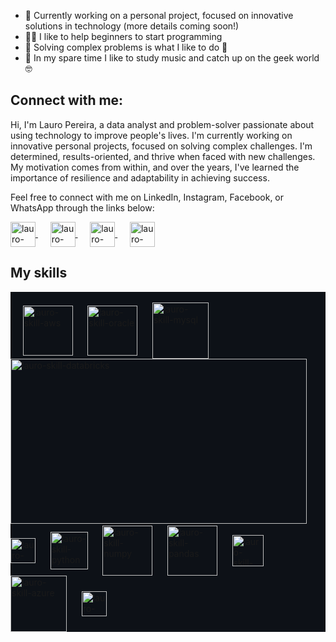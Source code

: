 -  🚀 Currently working on a personal project, focused on innovative solutions in technology (more details coming soon!)
- 👨‍🏫 I like to help beginners to start programming 
- 🎯 Solving complex problems is what I like to do 🧠
- 🎸 In my spare time I like to study music and catch up on the geek world 🤓

## Connect with me:
Hi, I'm Lauro Pereira, a data analyst and problem-solver passionate about using technology to improve people's lives. I'm currently working on innovative personal projects, focused on solving complex challenges.
I'm determined, results-oriented, and thrive when faced with new challenges. My motivation comes from within, and over the years, I've learned the importance of resilience and adaptability in achieving success.

Feel free to connect with me on LinkedIn, Instagram, Facebook, or WhatsApp through the links below:

<a href="https://www.linkedin.com/in/lauro-pereira/" target="_blank">
  <img align="center" alt="lauro-pereira-linkedin" width="40" src="https://cdn-icons-png.flaticon.com/512/145/145807.png" />
</a>&nbsp;&nbsp;&nbsp;&nbsp;
<a href="https://www.instagram.com/lauropereira88/" target="_blank">
  <img align="center" alt="lauro-pereira-instagram" width="40" src="https://cdn-icons-png.flaticon.com/512/733/733558.png" />
</a>&nbsp;&nbsp;&nbsp;&nbsp;
<a href="https://www.facebook.com/lauro.pereira.31392" target="_blank">
  <img align="center" alt="lauro-pereira-facebook" width="40" src="https://cdn-icons-png.flaticon.com/512/145/145802.png" />
</a>&nbsp;&nbsp;&nbsp;&nbsp;
<a href="https://api.whatsapp.com/send?phone=5551993510960&text=Ol%C3%A1%2C%20encontrei%20seu%20perfil%20no%20Github%20e%20gostaria%20de%20conversar%20com%20voc%C3%AA." target="_blank">
  <img align="center" alt="lauro-pereira-whatsapp" width="40" src="https://cdn-icons-png.flaticon.com/512/733/733585.png" />
</a>

## My skills

<div style="display: inline_block; background-color: #0d1117;"><br>
  &nbsp;&nbsp;&nbsp;&nbsp;
  <img align="center" alt="lauro-skill-aws" width="80" src="https://cdn.jsdelivr.net/gh/devicons/devicon@latest/icons/amazonwebservices/amazonwebservices-original-wordmark.svg" />
  &nbsp;&nbsp;&nbsp;&nbsp;
  <img align="center" alt="lauro-skill-oracle" width="80" src="https://cdn.jsdelivr.net/gh/devicons/devicon/icons/oracle/oracle-original.svg" />
  &nbsp;&nbsp;&nbsp;&nbsp;
  <img align="center" alt="lauro-skill-mysql" width="90" src="https://cdn.jsdelivr.net/gh/devicons/devicon/icons/mysql/mysql-plain-wordmark.svg" />
  &nbsp;&nbsp;&nbsp;&nbsp;
  <img width="474" height="264" alt="lauro-skill-databricks" width="40"  src="https://github.com/user-attachments/assets/ab486bf1-856b-4bf8-b68c-5968953a428f" />
  &nbsp;&nbsp;&nbsp;&nbsp;
  <img align="center" alt="lauro-skill-spark" width="40" src="https://www.gridgain.com/sites/default/files/2018-08/spark.svg" />
  &nbsp;&nbsp;&nbsp;&nbsp;
  
  <img align="center" alt="lauro-skill-python" width="60" src="https://cdn.jsdelivr.net/gh/devicons/devicon/icons/python/python-plain-wordmark.svg" />
  &nbsp;&nbsp;&nbsp;&nbsp;
  <img align="center" alt="lauro-skill-numpy" width="80" src="https://user-images.githubusercontent.com/50221806/86498215-ba9f2980-bd39-11ea-888e-48affa998c6f.png" />
  &nbsp;&nbsp;&nbsp;&nbsp;
  <img align="center" alt="lauro-skill-pandas" width="80" src="https://pandas.pydata.org/static/img/pandas_white.svg" />
  &nbsp;&nbsp;&nbsp;&nbsp;
  <img align="center" alt="lauro-skill-docker" width="50" src="https://cdn.jsdelivr.net/gh/devicons/devicon/icons/docker/docker-plain-wordmark.svg" />
  &nbsp;&nbsp;&nbsp;&nbsp;
  <img align="center" alt="lauro-skill-azure" width="90" src="https://cdn.jsdelivr.net/gh/devicons/devicon/icons/azure/azure-original-wordmark.svg" />
  &nbsp;&nbsp;&nbsp;&nbsp;
  <img align="center" alt="lauro-skill-javascript" width="40" src="https://cdn.jsdelivr.net/gh/devicons/devicon/icons/javascript/javascript-original.svg" />
  &nbsp;&nbsp;&nbsp;&nbsp;
</div>
